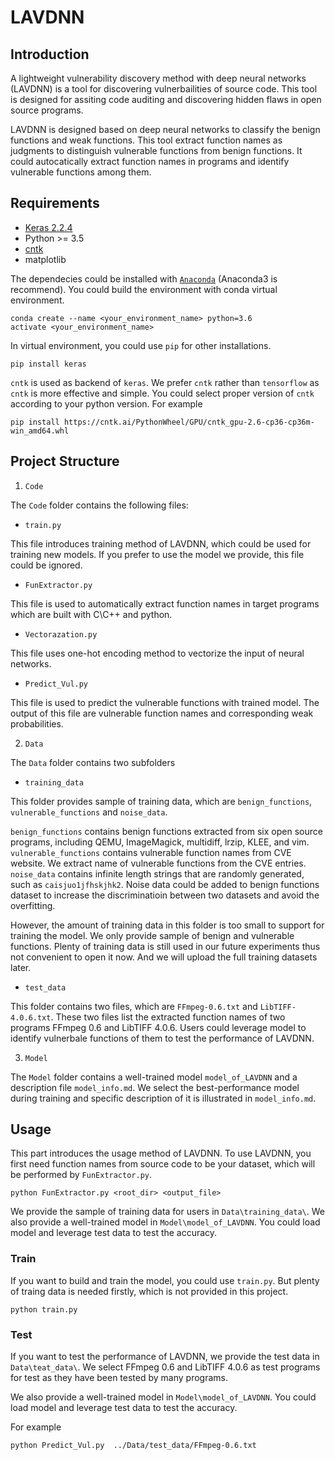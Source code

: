 

# LAVDNN

## Introduction
A lightweight vulnerability discovery method with deep neural networks (LAVDNN) is a tool for discovering vulnerbailities of source code. This tool is designed for assiting code auditing and discovering hidden flaws in open source programs.

LAVDNN is designed based on deep neural networks to classify the benign functions and weak functions. This tool extract function names as judgments to distinguish vulnerable functions from benign functions. It could autocatically extract function names in programs and identify vulnerable functions among them.

## Requirements

- [Keras 2.2.4](https://github.com/keras-team/keras/tree/master/keras)
- Python >= 3.5
- [cntk](https://github.com/Microsoft/CNTK/wiki/CNTK-Binary-Download-and-Configuration)
- matplotlib

The dependecies could be installed with [`Anaconda`](https://www.anaconda.com/distribution/) (Anaconda3 is recommend). You could build the environment with conda virtual environment.

```
conda create --name <your_environment_name> python=3.6
activate <your_environment_name>
```
In virtual environment, you could use `pip` for other installations.

```
pip install keras
```

`cntk` is used as backend of `keras`. We prefer `cntk` rather than `tensorflow` as `cntk` is more effective and simple. You could select proper version of `cntk` according to your python version. For example

```
pip install https://cntk.ai/PythonWheel/GPU/cntk_gpu-2.6-cp36-cp36m-win_amd64.whl
```

## Project Structure

1.  `Code` 

The `Code` folder contains the following files:

   - `train.py`
   
This file introduces training method of LAVDNN, which could be used for training new models. If you prefer to use the model we provide, this file could be ignored.
   
- `FunExtractor.py`
    
This file is used to automatically extract function names in target programs which are built with C\C++ and python. 

- `Vectorazation.py`
   
This file uses one-hot encoding method to vectorize the input of neural networks.

- `Predict_Vul.py`

This file is used to predict the vulnerable functions with trained model. The output of this file are vulnerable function names and corresponding weak probabilities.

2. `Data`

The `Data` folder contains two subfolders 

- `training_data`

This folder provides sample of training data, which are `benign_functions`, `vulnerable_functions` and `noise_data`.

`benign_functions` contains benign functions extracted from six open source programs, including QEMU, ImageMagick, multidiff, lrzip, KLEE, and vim. `vulnerable_functions` contains vulnerable function names from CVE website. We extract name of vulnerable functions from the CVE entries. `noise_data` contains infinite length strings that are randomly generated, such as `caisjuo1jfhskjhk2`. Noise data could be added to benign functions dataset to increase the discriminatioin between two datasets and avoid the overfitting. 

However, the amount of training data in this folder is too small to support for training the model. We only provide sample of benign and vulnerable functions. Plenty of training data is still used in our future experiments thus not convenient to open it now. And we will upload the full training datasets later.

- `test_data`

This folder contains two files, which are `FFmpeg-0.6.txt` and `LibTIFF-4.0.6.txt`. These two files list the extracted function names of two programs FFmpeg 0.6 and LibTIFF 4.0.6. Users could leverage model to identify vulnerbale functions of them to test the performance of LAVDNN.

3. `Model`

The `Model` folder contains a well-trained model `model_of_LAVDNN` and a description file `model_info.md`. We select the best-performance model  during training and specific description of it is illustrated in `model_info.md`.

## Usage

This part introduces the usage method of LAVDNN. To use LAVDNN, you first need function names from source code to be your dataset, which will be performed by `FunExtractor.py`. 
```
python FunExtractor.py <root_dir> <output_file>
```

We provide the sample of training data for users in `Data\training_data\`. We also provide a well-trained model in `Model\model_of_LAVDNN`. You could load model and leverage test data to test the accuracy.

### Train 

If you want to build and train the model, you could use `train.py`. But plenty of traing data is needed firstly, which is not provided in this project.

```
python train.py
```

### Test

If you want to test the performance of LAVDNN, we provide the test data in `Data\teat_data\`. We select FFmpeg 0.6 and LibTIFF 4.0.6 as test programs for test as they have been tested by many programs. 

We also provide a well-trained model in `Model\model_of_LAVDNN`. You could load model and leverage test data to test the accuracy.

For example

```
python Predict_Vul.py  ../Data/test_data/FFmpeg-0.6.txt
```